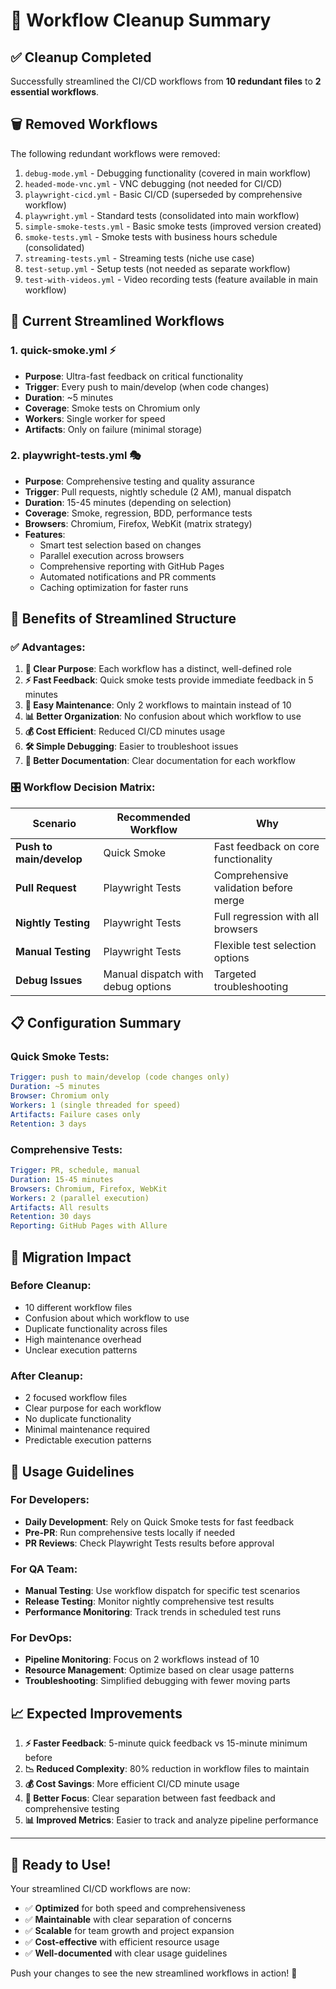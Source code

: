 # 🧹 Workflow Cleanup Summary

## ✅ Cleanup Completed

Successfully streamlined the CI/CD workflows from **10 redundant files** to **2 essential workflows**.

## 🗑️ Removed Workflows

The following redundant workflows were removed:

1. `debug-mode.yml` - Debugging functionality (covered in main workflow)
2. `headed-mode-vnc.yml` - VNC debugging (not needed for CI/CD)
3. `playwright-cicd.yml` - Basic CI/CD (superseded by comprehensive workflow)
4. `playwright.yml` - Standard tests (consolidated into main workflow)
5. `simple-smoke-tests.yml` - Basic smoke tests (improved version created)
6. `smoke-tests.yml` - Smoke tests with business hours schedule (consolidated)
7. `streaming-tests.yml` - Streaming tests (niche use case)
8. `test-setup.yml` - Setup tests (not needed as separate workflow)
9. `test-with-videos.yml` - Video recording tests (feature available in main workflow)

## 🎯 Current Streamlined Workflows

### 1. **quick-smoke.yml** ⚡
- **Purpose**: Ultra-fast feedback on critical functionality
- **Trigger**: Every push to main/develop (when code changes)
- **Duration**: ~5 minutes
- **Coverage**: Smoke tests on Chromium only
- **Workers**: Single worker for speed
- **Artifacts**: Only on failure (minimal storage)

### 2. **playwright-tests.yml** 🎭
- **Purpose**: Comprehensive testing and quality assurance
- **Trigger**: Pull requests, nightly schedule (2 AM), manual dispatch
- **Duration**: 15-45 minutes (depending on selection)
- **Coverage**: Smoke, regression, BDD, performance tests
- **Browsers**: Chromium, Firefox, WebKit (matrix strategy)
- **Features**: 
  - Smart test selection based on changes
  - Parallel execution across browsers
  - Comprehensive reporting with GitHub Pages
  - Automated notifications and PR comments
  - Caching optimization for faster runs

## 🚀 Benefits of Streamlined Structure

### ✅ **Advantages:**

1. **🎯 Clear Purpose**: Each workflow has a distinct, well-defined role
2. **⚡ Fast Feedback**: Quick smoke tests provide immediate feedback in 5 minutes
3. **🔧 Easy Maintenance**: Only 2 workflows to maintain instead of 10
4. **📊 Better Organization**: No confusion about which workflow to use
5. **💰 Cost Efficient**: Reduced CI/CD minutes usage
6. **🛠️ Simple Debugging**: Easier to troubleshoot issues
7. **📖 Better Documentation**: Clear documentation for each workflow

### 🎛️ **Workflow Decision Matrix:**

| Scenario | Recommended Workflow | Why |
|----------|---------------------|-----|
| **Push to main/develop** | Quick Smoke | Fast feedback on core functionality |
| **Pull Request** | Playwright Tests | Comprehensive validation before merge |
| **Nightly Testing** | Playwright Tests | Full regression with all browsers |
| **Manual Testing** | Playwright Tests | Flexible test selection options |
| **Debug Issues** | Manual dispatch with debug options | Targeted troubleshooting |

## 📋 Configuration Summary

### Quick Smoke Tests:
```yaml
Trigger: push to main/develop (code changes only)
Duration: ~5 minutes
Browser: Chromium only
Workers: 1 (single threaded for speed)
Artifacts: Failure cases only
Retention: 3 days
```

### Comprehensive Tests:
```yaml
Trigger: PR, schedule, manual
Duration: 15-45 minutes
Browsers: Chromium, Firefox, WebKit
Workers: 2 (parallel execution)
Artifacts: All results
Retention: 30 days
Reporting: GitHub Pages with Allure
```

## 🔄 Migration Impact

### **Before Cleanup:**
- 10 different workflow files
- Confusion about which workflow to use
- Duplicate functionality across files
- High maintenance overhead
- Unclear execution patterns

### **After Cleanup:**
- 2 focused workflow files
- Clear purpose for each workflow
- No duplicate functionality
- Minimal maintenance required
- Predictable execution patterns

## 🎯 Usage Guidelines

### **For Developers:**
- **Daily Development**: Rely on Quick Smoke tests for fast feedback
- **Pre-PR**: Run comprehensive tests locally if needed
- **PR Reviews**: Check Playwright Tests results before approval

### **For QA Team:**
- **Manual Testing**: Use workflow dispatch for specific test scenarios
- **Release Testing**: Monitor nightly comprehensive test results
- **Performance Monitoring**: Track trends in scheduled test runs

### **For DevOps:**
- **Pipeline Monitoring**: Focus on 2 workflows instead of 10
- **Resource Management**: Optimize based on clear usage patterns
- **Troubleshooting**: Simplified debugging with fewer moving parts

## 📈 Expected Improvements

1. **⚡ Faster Feedback**: 5-minute quick feedback vs 15-minute minimum before
2. **📉 Reduced Complexity**: 80% reduction in workflow files to maintain
3. **💰 Cost Savings**: More efficient CI/CD minute usage
4. **🎯 Better Focus**: Clear separation between fast feedback and comprehensive testing
5. **📊 Improved Metrics**: Easier to track and analyze pipeline performance

---

## 🚀 Ready to Use!

Your streamlined CI/CD workflows are now:
- ✅ **Optimized** for both speed and comprehensiveness
- ✅ **Maintainable** with clear separation of concerns
- ✅ **Scalable** for team growth and project expansion
- ✅ **Cost-effective** with efficient resource usage
- ✅ **Well-documented** with clear usage guidelines

Push your changes to see the new streamlined workflows in action! 🎉
